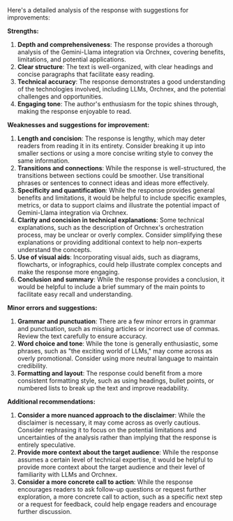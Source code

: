 Here's a detailed analysis of the response with suggestions for improvements:

**Strengths:**

1. **Depth and comprehensiveness**: The response provides a thorough analysis of the Gemini-Llama integration via Orchnex, covering benefits, limitations, and potential applications.
2. **Clear structure**: The text is well-organized, with clear headings and concise paragraphs that facilitate easy reading.
3. **Technical accuracy**: The response demonstrates a good understanding of the technologies involved, including LLMs, Orchnex, and the potential challenges and opportunities.
4. **Engaging tone**: The author's enthusiasm for the topic shines through, making the response enjoyable to read.

**Weaknesses and suggestions for improvement:**

1. **Length and concision**: The response is lengthy, which may deter readers from reading it in its entirety. Consider breaking it up into smaller sections or using a more concise writing style to convey the same information.
2. **Transitions and connections**: While the response is well-structured, the transitions between sections could be smoother. Use transitional phrases or sentences to connect ideas and ideas more effectively.
3. **Specificity and quantification**: While the response provides general benefits and limitations, it would be helpful to include specific examples, metrics, or data to support claims and illustrate the potential impact of Gemini-Llama integration via Orchnex.
4. **Clarity and concision in technical explanations**: Some technical explanations, such as the description of Orchnex's orchestration process, may be unclear or overly complex. Consider simplifying these explanations or providing additional context to help non-experts understand the concepts.
5. **Use of visual aids**: Incorporating visual aids, such as diagrams, flowcharts, or infographics, could help illustrate complex concepts and make the response more engaging.
6. **Conclusion and summary**: While the response provides a conclusion, it would be helpful to include a brief summary of the main points to facilitate easy recall and understanding.

**Minor errors and suggestions:**

1. **Grammar and punctuation**: There are a few minor errors in grammar and punctuation, such as missing articles or incorrect use of commas. Review the text carefully to ensure accuracy.
2. **Word choice and tone**: While the tone is generally enthusiastic, some phrases, such as "the exciting world of LLMs," may come across as overly promotional. Consider using more neutral language to maintain credibility.
3. **Formatting and layout**: The response could benefit from a more consistent formatting style, such as using headings, bullet points, or numbered lists to break up the text and improve readability.

**Additional recommendations:**

1. **Consider a more nuanced approach to the disclaimer**: While the disclaimer is necessary, it may come across as overly cautious. Consider rephrasing it to focus on the potential limitations and uncertainties of the analysis rather than implying that the response is entirely speculative.
2. **Provide more context about the target audience**: While the response assumes a certain level of technical expertise, it would be helpful to provide more context about the target audience and their level of familiarity with LLMs and Orchnex.
3. **Consider a more concrete call to action**: While the response encourages readers to ask follow-up questions or request further exploration, a more concrete call to action, such as a specific next step or a request for feedback, could help engage readers and encourage further discussion.